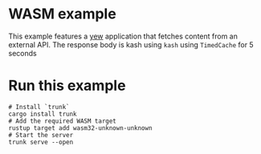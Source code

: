 # WASM example

This example features a [yew](https://yew.rs/) application that fetches content
from an external API. The response body is kash using `kash` using
`TimedCache` for 5 seconds

# Run this example

```shell
# Install `trunk`
cargo install trunk
# Add the required WASM target
rustup target add wasm32-unknown-unknown
# Start the server
trunk serve --open
```
